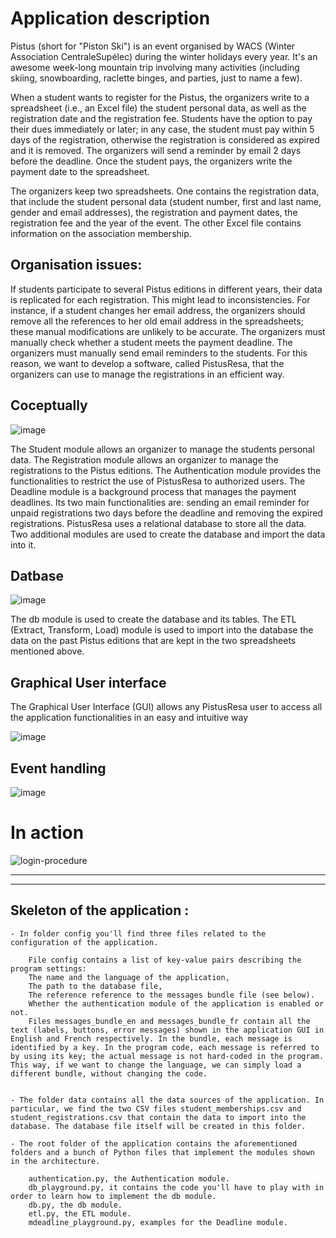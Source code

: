 # Application description

Pistus (short for "Piston Ski") is an event organised by WACS (Winter Association CentraleSupélec) during the winter holidays every year. It's an awesome week-long mountain trip involving many activities (including skiing, snowboarding, raclette binges, and parties, just to name a few).

When a student wants to register for the Pistus, the organizers write to a spreadsheet (i.e., an Excel file) the student personal data, as well as the registration date and the registration fee. Students have the option to pay their dues immediately or later; in any case, the student must pay within 5 days of the registration, otherwise the registration is considered as expired and it is removed. The organizers will send a reminder by email 2 days before the deadline. Once the student pays, the organizers write the payment date to the spreadsheet.

The organizers keep two spreadsheets. One contains the registration data, that include the student personal data (student number, first and last name, gender and email addresses), the registration and payment dates, the registration fee and the year of the event. The other Excel file contains information on the association membership.

## Organisation issues:

If students participate to several Pistus editions in different years, their data is replicated for each registration. This might lead to inconsistencies. For instance, if a student changes her email address, the organizers should remove all the references to her old email address in the spreadsheets; these manual modifications are unlikely to be accurate.
The organizers must manually check whether a student meets the payment deadline.
The organizers must manually send email reminders to the students.
For this reason, we want to develop a software, called PistusResa, that the organizers can use to manage the registrations in an efficient way.

## Coceptually

![image](https://github.com/ilyass7m/Pistus_app/assets/142548463/377de55d-e7ca-476b-ad5a-898780f01866)


The Student module allows an organizer to manage the students personal data.
The Registration module allows an organizer to manage the registrations to the Pistus editions.
The Authentication module provides the functionalities to restrict the use of PistusResa to authorized users.
The Deadline module is a background process that manages the payment deadlines. Its two main functionalities are: sending an email reminder for unpaid registrations two days before the deadline and removing the expired registrations.
PistusResa uses a relational database to store all the data. Two additional modules are used to create the database and import the data into it.

## Datbase

![image](https://github.com/ilyass7m/Pistus_app/assets/142548463/f57635b1-8bdb-4018-a64a-78321b85f847)

The db module is used to create the database and its tables.
The ETL (Extract, Transform, Load) module is used to import into the database the data on the past Pistus editions that are kept in the two spreadsheets mentioned above.

## Graphical User interface 

The Graphical User Interface (GUI) allows any PistusResa user to access all the application functionalities in an easy and intuitive way

![image](https://github.com/ilyass7m/Pistus_app/assets/142548463/a5f7dc0d-0c07-422e-a9cb-e15a8c4123ff)

## Event handling

![image](https://github.com/ilyass7m/Pistus_app/assets/142548463/b619765e-ef6c-4529-b24c-4d5c0a86520c)


# In action


![login-procedure](https://github.com/ilyass7m/Pistus_app/assets/142548463/7a1709ea-da55-4e97-97ed-8ba2bdb64dea)


--------------------------------------------------------------------------------------------------------------------------------------------------------------
--------------------------------------------------------------------------------------------------------------------------------------------------------------

## Skeleton of the application : 
    - In folder config you'll find three files related to the configuration of the application.
        
        File config contains a list of key-value pairs describing the program settings:
        The name and the language of the application,
        The path to the database file,
        The reference reference to the messages bundle file (see below).
        Whether the authentication module of the application is enabled or not.
        Files messages_bundle_en and messages_bundle_fr contain all the text (labels, buttons, error messages) shown in the application GUI in English and French respectively. In the bundle, each message is identified by a key. In the program code, each message is referred to by using its key; the actual message is not hard-coded in the program. This way, if we want to change the language, we can simply load a different bundle, without changing the code.

    
    - The folder data contains all the data sources of the application. In particular, we find the two CSV files student_memberships.csv and student_registrations.csv that contain the data to import into the database. The database file itself will be created in this folder.

    - The root folder of the application contains the aforementioned folders and a bunch of Python files that implement the modules shown in the architecture.

        authentication.py, the Authentication module.
        db_playground.py, it contains the code you'll have to play with in order to learn how to implement the db module.
        db.py, the db module.
        etl.py, the ETL module.
        mdeadline_playground.py, examples for the Deadline module.
